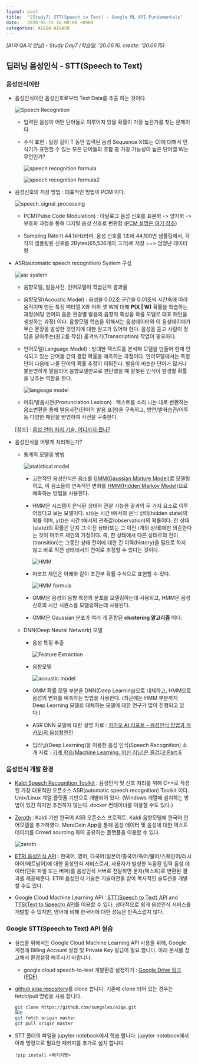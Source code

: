 ```yaml
---
layout: post
title:  "[Study7] STT(Speech to Text) - Google ML API Fundamentals"
date:   2020-06-15 16:00:00 +0900
categories: AI&QA AI&ASR
---
```


*[AI와 QA의 만남] - Study Day7 (학습일: '20.06.16, create: '20.06.15)*

## 딥러닝 음성인식 - STT(Speech to Text)

### 음성인식이란

- 음성인식이란 음성신호로부터 Text Data를 추출 하는 것이다.

  ![Speech Recognition](/img/study7/speech_recognition.png)

  - 입력된 음성이 어떤 단어들로 이루어져 있을 확률이 가장 높은가를 찾는 문제이다.

  - 수식 표현 : 일정 길이 T 동안 입력된 음성 Sequence X(또는 O)에 대해서 인식기가 표현할 수 있는 모든 단어들의 조합 중 가장 가능성이 높은 단어열 W는 무언인가?

    ![speech recognition formula](/img/study7/speech_recognition_formula.png)

    ![speech recognition formula2](/img/study7/speech_recognition_formula2.png)

- 음성신호의 저장 방법 : 대표적인 방법이 PCM 이다.

  ![speech_signal_processing](/img/study7/speech_signal_processing.png)

  - PCM(Pulse Code Modulation) : 아날로그 음성 신호를 표본화 -> 양자화 -> 부호화 과정을 통해 디지털 음성 신호로 변환함 ([PCM 설명은 여기 참조](https://mintnlatte.tistory.com/310))

  - Sampling Rate가 44.1kHz라며, 음성 신호를 1초에 44,100번 샘플링해서, 각각의 샘플링된 신호를 2Bytes(65,536개의 크기)로 저장 ==> 엄청난 데이터량

- ASR(automatic speech recognition) System 구성

  ![asr system](/img/study7/asr_system.png)

  - 음향모델, 발음사전, 언어모델이 학습단계 결과물

  - 음향모델(Acoustic Model) : 음성을 0.02초 구간을 0.01초씩 시간축에 따라 움직이며 만든 특징 벡터열 X와 어휘 셋 W에 대해 **P(X | W)** 확률을 학습하는 과정(해당 언어의 음운 환경별 발음의 음향적 특성을 확률 모델로 대표 패턴을 생성하는 과정) 이다. 음향모델 학습을 위해서는 음성데이터와 이 음성데이터가 무슨 문장을 발성한 것인지에 대한 원고가 있어야 한다. 음성을 듣고 사람이 정답을 달아주는(원고를 작성) 옮겨쓰기(Transcription) 작업이 필요하다.

  - 언어모델(Language Model) : 방대한 텍스트를 분석해 모델을 만들어 현재 인식되고 있는 단어들 간의 결합 확률을 예측하는 과정이다. 언어모델에서는 특정 단어 다음에 나올 단어의 확률 추정이 이뤄진다. 발음이 비슷한 단어가 많거나 불분명하게 발음되어 음향모델만으로 판단했을 때 잘못된 인식이 발생할 확률을 낮추는 역할을 한다.

    ![langeage model](/img/study7/language_model_formula.png)

  - 어휘/발음사전(Pronunciation Lexicon) : 텍스트를 소리 나는 대로 변환하는 음소변환을 통해 발음사전(단어의 발음 표현)을 구축하고, 방언/발화습관/어투 등 다양한 패턴을 반영하여 사전을 구축한다.
  
  \[참조] : [음성 언어 처리 기술, 어디까지 왔나?](https://www.korean.go.kr/nkview/nklife/2017_4/27_0405.pdf)

- 음성인식을 어떻게 처리하는가?

  - 통계적 모델링 방법

    ![statistical model](/img/study7/how_we_do_asr.png)

    - 고전적인 음성인식은 음소를 [GMM(Gaussian Mixture Model)](https://untitledtblog.tistory.com/133)로 모델링 하고, 이 음소들의 연속적인 변화를 [HMM(Hidden Markov Model)](https://ratsgo.github.io/machine%20learning/2017/03/18/HMMs/)으로 예측하는 방법을 사용한다.

    - HMM은 시스템이 은닉된 상태와 관찰 가능한 결과의 두 가지 요소로 이루어졌다고 보는 모델이다. x(t)는 시간 t에서의 은닉 상태(hidden state)의 확률 이며, y(t)는 시간 t에서의 관측값(observation)의 확률이다. 한 상태(state)의 확률은 단지 그 이전 상태(또는 그 이전 r개의 상태)에만 의존한다는 것이 마코프 체인의 가정이다. 즉, 한 상태에서 다른 상태로의 전이(transition)는 그동안 상태 전이에 대한 긴 이력(history)을 필요로 하지 않고 바로 직전 상태에서의 전이로 추정할 수 있다는 것이다.

      ![HMM](/img/study7/HMM.png)

    - 마코프 체인은 아래와 같이 조건부 확률 수식으로 표현할 수 있다.

      ![HMM formula](/img/study7/HMM_formula.png)

    - GMM은 음성의 음향 특성의 분포를 모델링하는데 사용되고, HMM은 음성 신호의 시간 시퀀스를 모델링하는데 사용된다.

    - GMM은 Gaussian 분포가 여러 개 혼합된 **clustering 알고리즘** 이다. 

  - DNN(Deep Neural Network) 모델

    - 음성 특징 추출

      ![Feature Extraction](/img/study7/feature_extraction.png)

    - 음향모델

      ![acoustic model](/img/study7/DNN-acoustic_model.png)

    - GMM 확률 모델 부분을 DNN(Deep Learning)으로 대체하고, HMM으로 음성의 변화를 예측하는 방법을 사용한다. (최근에는 HMM 부분까지 Deep Learning 모델로 대체하는 모델에 대한 연구가 많이 진행되고 있다.)

    - ASR DNN 모델에 대한 설명 자료 : [카카오 AI 리포트 - 음성인식 방법과 카카오i의 음성형엔진](https://brunch.co.kr/@kakao-it/105)

    - 딥러닝(Deep Learning)을 이용한 음성 인식(Speech Recognition) 소개 자료 : [기계 학습(Machine Learning, 머신 러닝)은 즐겁다! Part 6](https://medium.com/@jongdae.lim/기계-학습-machine-learning-은-즐겁다-part-6-eb0ed6b0ed1d)

### 음성인식 개발 환경

- [Kaldi Speech Recognition Toolkit](https://github.com/kaldi-asr/kaldi) : 음성인식 및 신호 처리를 위해 C++로 작성된 가장 대표적인 오픈소스 ASR(automatic speech recognition) Toolkit 이다. Unix/Linux 계열 플랫폼 기반으로 개발되어 있다. (Windows 계열에 설치하는 방법이 있긴 하지만 추천하지 않는다. docker 컨테이너를 이용할 수도 있다.)

- [Zeroth](https://github.com/goodatlas/zeroth) : Kaldi 기반 한국어 ASR 오픈소스 프로젝트. Kaldi 음향모델에 한국어 언어모델을 추가하였다. MoreCoin App을 통해 음성 데이터 및 음성에 대한 텍스트 데이터를 Crowd sourcing 하여 공유하는 플랫폼을 이용할 수 있다.

  ![zeroth](/img/study7/Zeroth.png)

- [ETRI 음성인식 API](http://aiopen.etri.re.kr/guide_recognition.php#group01) : 한국어, 영어, 다국어(일본어/중국어/독어/불어/스페인어/러시아어/베트남어)에 대한 음성인식 서비스로서, 사용자가 발성한 녹음된 입력 음성 데이터(단위 파일 또는 버퍼)를 음성인식 서버로 전달하면 문자(텍스트)로 변환된 결과를 제공해준다. ETRI 음성인식 기술은 기술이전을 받아 독자적인 솔루션을 개발할 수도 있다.

- Google Cloud Machine Learning API : [STT(Speech to Text) API](https://cloud.google.com/speech-to-text?hl=ko) and [TTS(Text to Speech) API](https://cloud.google.com/text-to-speech?hl=ko)를 이용할 수 있다. 상대적으로 쉽게 음성인식 서비스를 개발할 수 있지만, 영어에 비해 한국어에 대한 성능은 만족스럽지 않다.

### Google STT(Speech to Text) API 실습

- 실습을 위해서는 Google Cloud Machine Learning API 사용을 위해, Google 계정에 Billing Account 설정 및 Private Key 발급이 필요 합니다.
아래 문서를 참고해서 환경설정 해주시기 바랍니다.
 
  - google cloud speech-to-text 개발환경 설정하기 : [Google Drive 링크(PDF)](https://drive.google.com/file/d/1IohYNCIXnQNZnGMJQks58hc3evzkMMld/view?usp=sharing)

- [github aiqa repository](https://github.com/sungalex/aiqa)를 clone 합니다. 기존에 clone 되어 있는 경우는 fetch/pull 명령을 사용 합니다.

  ~~~bash
  git clone https://github.com/sungalex/aiqa.git
  또는
  git fetch origin master
  git pull origin master
  ~~~

- STT 폴더의 파일을 jupyter notebook에서 학습 합니다. jupyter notebook에서 아래 명령으로 필요한 패키지를 추가로 설치 합니다.

  ~~~ipython
  !pip install <패키지명>
  ~~~

